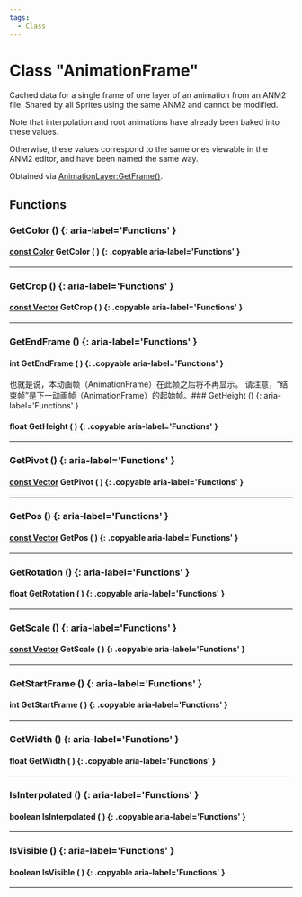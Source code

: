 ```yaml
---
tags:
  - Class
---
```

# Class "AnimationFrame"

Cached data for a single frame of one layer of an animation from an ANM2 file. Shared by all Sprites using the same ANM2 and cannot be modified.

Note that interpolation and root animations have already been baked into these values.

Otherwise, these values correspond to the same ones viewable in the ANM2 editor, and have been named the same way.

Obtained via [AnimationLayer:GetFrame()](AnimationLayer.md#getframe).

## Functions

### GetColor () {: aria-label='Functions' }
#### [const Color](Color.md) GetColor ( ) {: .copyable aria-label='Functions' }

___
### GetCrop () {: aria-label='Functions' }
#### [const Vector](Vector.md) GetCrop ( ) {: .copyable aria-label='Functions' }

___
### GetEndFrame () {: aria-label='Functions' }
#### int GetEndFrame ( ) {: .copyable aria-label='Functions' }
也就是说，本动画帧（AnimationFrame）在此帧之后将不再显示。
请注意，“结束帧”是下一动画帧（AnimationFrame）的起始帧。### GetHeight () {: aria-label='Functions' }
#### float GetHeight ( ) {: .copyable aria-label='Functions' }

___
### GetPivot () {: aria-label='Functions' }
#### [const Vector](Vector.md) GetPivot ( ) {: .copyable aria-label='Functions' }

___
### GetPos () {: aria-label='Functions' }
#### [const Vector](Vector.md) GetPos ( ) {: .copyable aria-label='Functions' }

___
### GetRotation () {: aria-label='Functions' }
#### float GetRotation ( ) {: .copyable aria-label='Functions' }

___
### GetScale () {: aria-label='Functions' }
#### [const Vector](Vector.md) GetScale ( ) {: .copyable aria-label='Functions' }

___
### GetStartFrame () {: aria-label='Functions' }
#### int GetStartFrame ( ) {: .copyable aria-label='Functions' }

___
### GetWidth () {: aria-label='Functions' }
#### float GetWidth ( ) {: .copyable aria-label='Functions' }

___
### IsInterpolated () {: aria-label='Functions' }
#### boolean IsInterpolated ( ) {: .copyable aria-label='Functions' }

___
### IsVisible () {: aria-label='Functions' }
#### boolean IsVisible ( ) {: .copyable aria-label='Functions' }

___
